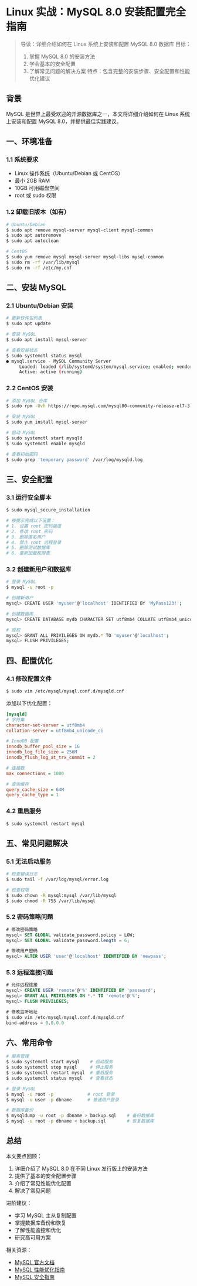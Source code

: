 # Linux 实战：MySQL 8.0 安装配置完全指南

> 导读：详细介绍如何在 Linux 系统上安装和配置 MySQL 8.0 数据库
> 目标：
> 1. 掌握 MySQL 8.0 的安装方法
> 2. 学会基本的安全配置
> 3. 了解常见问题的解决方案
> 特点：包含完整的安装步骤、安全配置和性能优化建议

## 背景
MySQL 是世界上最受欢迎的开源数据库之一，本文将详细介绍如何在 Linux 系统上安装和配置 MySQL 8.0，并提供最佳实践建议。

## 一、环境准备

### 1.1 系统要求
- Linux 操作系统（Ubuntu/Debian 或 CentOS）
- 最小 2GB RAM
- 10GB 可用磁盘空间
- root 或 sudo 权限

### 1.2 卸载旧版本（如有）
```bash
# Ubuntu/Debian
$ sudo apt remove mysql-server mysql-client mysql-common
$ sudo apt autoremove
$ sudo apt autoclean

# CentOS
$ sudo yum remove mysql mysql-server mysql-libs mysql-common
$ sudo rm -rf /var/lib/mysql
$ sudo rm -rf /etc/my.cnf
```

## 二、安装 MySQL

### 2.1 Ubuntu/Debian 安装

```bash
# 更新软件包列表
$ sudo apt update

# 安装 MySQL
$ sudo apt install mysql-server

# 查看安装状态
$ sudo systemctl status mysql
● mysql.service - MySQL Community Server
     Loaded: loaded (/lib/systemd/system/mysql.service; enabled; vendor preset: enabled)
     Active: active (running)
```

### 2.2 CentOS 安装

```bash
# 添加 MySQL 仓库
$ sudo rpm -Uvh https://repo.mysql.com/mysql80-community-release-el7-3.noarch.rpm

# 安装 MySQL
$ sudo yum install mysql-server

# 启动 MySQL
$ sudo systemctl start mysqld
$ sudo systemctl enable mysqld

# 查看初始密码
$ sudo grep 'temporary password' /var/log/mysqld.log
```

## 三、安全配置

### 3.1 运行安全脚本

```bash
$ sudo mysql_secure_installation

# 按提示完成以下设置：
# 1. 设置 root 密码强度
# 2. 修改 root 密码
# 3. 删除匿名用户
# 4. 禁止 root 远程登录
# 5. 删除测试数据库
# 6. 重新加载权限表
```

### 3.2 创建新用户和数据库

```bash
# 登录 MySQL
$ mysql -u root -p

# 创建新用户
mysql> CREATE USER 'myuser'@'localhost' IDENTIFIED BY 'MyPass123!';

# 创建数据库
mysql> CREATE DATABASE mydb CHARACTER SET utf8mb4 COLLATE utf8mb4_unicode_ci;

# 授权
mysql> GRANT ALL PRIVILEGES ON mydb.* TO 'myuser'@'localhost';
mysql> FLUSH PRIVILEGES;
```

## 四、配置优化

### 4.1 修改配置文件

```bash
$ sudo vim /etc/mysql/mysql.conf.d/mysqld.cnf
```

添加以下优化配置：
```ini
[mysqld]
# 字符集
character-set-server = utf8mb4
collation-server = utf8mb4_unicode_ci

# InnoDB 配置
innodb_buffer_pool_size = 1G
innodb_log_file_size = 256M
innodb_flush_log_at_trx_commit = 2

# 连接数
max_connections = 1000

# 查询缓存
query_cache_size = 64M
query_cache_type = 1
```

### 4.2 重启服务

```bash
$ sudo systemctl restart mysql
```

## 五、常见问题解决

### 5.1 无法启动服务
```bash
# 检查错误日志
$ sudo tail -f /var/log/mysql/error.log

# 检查权限
$ sudo chown -R mysql:mysql /var/lib/mysql
$ sudo chmod -R 755 /var/lib/mysql
```

### 5.2 密码策略问题
```sql
# 修改密码策略
mysql> SET GLOBAL validate_password.policy = LOW;
mysql> SET GLOBAL validate_password.length = 6;

# 修改用户密码
mysql> ALTER USER 'user'@'localhost' IDENTIFIED BY 'newpass';
```

### 5.3 远程连接问题
```sql
# 允许远程连接
mysql> CREATE USER 'remote'@'%' IDENTIFIED BY 'password';
mysql> GRANT ALL PRIVILEGES ON *.* TO 'remote'@'%';
mysql> FLUSH PRIVILEGES;

# 修改监听地址
$ sudo vim /etc/mysql/mysql.conf.d/mysqld.cnf
bind-address = 0.0.0.0
```

## 六、常用命令

```bash
# 服务管理
$ sudo systemctl start mysql    # 启动服务
$ sudo systemctl stop mysql     # 停止服务
$ sudo systemctl restart mysql  # 重启服务
$ sudo systemctl status mysql   # 查看状态

# 登录 MySQL
$ mysql -u root -p             # root 登录
$ mysql -u user -p dbname      # 普通用户登录

# 数据库备份
$ mysqldump -u root -p dbname > backup.sql    # 备份数据库
$ mysql -u root -p dbname < backup.sql        # 恢复数据库
```

## 总结

本文要点回顾：
1. 详细介绍了 MySQL 8.0 在不同 Linux 发行版上的安装方法
2. 提供了基本的安全配置步骤
3. 介绍了常见性能优化配置
4. 解决了常见问题

进阶建议：
- 学习 MySQL 主从复制配置
- 掌握数据库备份和恢复
- 了解性能监控和优化
- 研究高可用方案

相关资源：
- [MySQL 官方文档](https://dev.mysql.com/doc/)
- [MySQL 性能优化指南](https://dev.mysql.com/doc/refman/8.0/en/optimization.html)
- [MySQL 安全指南](https://dev.mysql.com/doc/refman/8.0/en/security.html)
